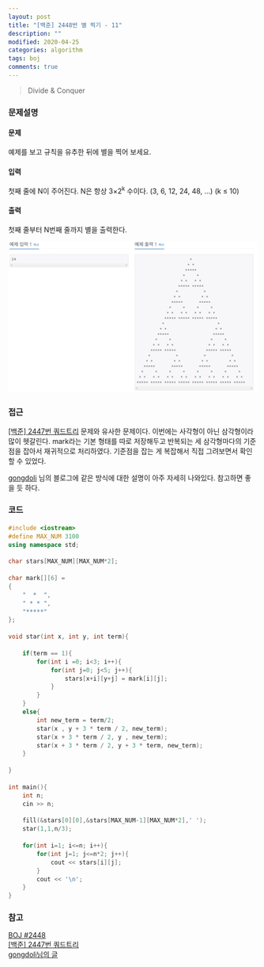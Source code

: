 ```yaml
---
layout: post
title: "[백준] 2448번 별 찍기 - 11"
description: ""
modified: 2020-04-25
categories: algorithm
tags: boj
comments: true
---
```


> Divide & Conquer

### 문제설명

#### 문제
예제를 보고 규칙을 유추한 뒤에 별을 찍어 보세요.

#### 입력
첫째 줄에 N이 주어진다. N은 항상 3×2<sup>k</sup> 수이다. (3, 6, 12, 24, 48, ...) (k ≤ 10)

#### 출력
첫째 줄부터 N번째 줄까지 별을 출력한다.

![/assets/img/2448_example.PNG](/assets/img/2448_example.PNG)

### 접근
[[백준] 2447번 쿼드트리](https://ddamddi.github.io/algorithm/2020/04/25/boj-2447/) 문제와 유사한 문제이다. 이번에는 사각형이 아닌 삼각형이라 많이 헷갈린다. mark라는 기본 형태를 따로 저장해두고 반복되는 세 삼각형마다의 기준점을 잡아서 재귀적으로 처리하였다. 기준점을 잡는 게 복잡해서 직접 그려보면서 확인할 수 있었다.

[gongdoli](https://ssu-gongdoli.tistory.com/79) 
님의 블로그에 같은 방식에 대한 설명이 아주 자세히 나와있다. 참고하면 좋을 듯 하다.

### 코드
```cpp
#include <iostream>
#define MAX_NUM 3100
using namespace std;

char stars[MAX_NUM][MAX_NUM*2];

char mark[][6] =
{
	"  *  ",
	" * * ",
	"*****"
};

void star(int x, int y, int term){
	
	if(term == 1){
		for(int i =0; i<3; i++){
			for(int j=0; j<5; j++){
				stars[x+i][y+j] = mark[i][j];
			}
		}
	}
	else{
		int new_term = term/2;
		star(x , y + 3 * term / 2, new_term);
		star(x + 3 * term / 2, y , new_term);
		star(x + 3 * term / 2, y + 3 * term, new_term);
	}
	
}

int main(){
	int n;
	cin >> n;
	
	fill(&stars[0][0],&stars[MAX_NUM-1][MAX_NUM*2],' ');
	star(1,1,n/3);
	
	for(int i=1; i<=n; i++){
		for(int j=1; j<=n*2; j++){
			cout << stars[i][j];
		}
		cout << '\n';
	}
}
```

### 참고
[BOJ #2448](https://www.acmicpc.net/problem/2448)  
[[백준] 2447번 쿼드트리](https://ddamddi.github.io/algorithm/2020/04/25/boj-2447/)  
[gongdoli님의 글](https://ssu-gongdoli.tistory.com/79)
